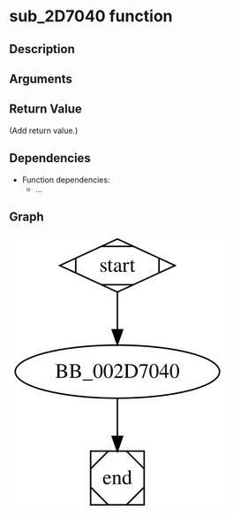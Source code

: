 # sub_2D7040 function

## Description



## Arguments


## Return Value

(Add return value.)

## Dependencies

* Function dependencies:
  * ...

## Graph

![sub_2D7040 Graph](../svg/sub_2D7040.svg "sub_2D7040 Graph")

